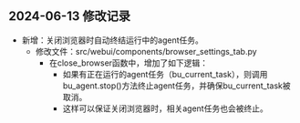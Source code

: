 ## 2024-06-13 修改记录

- 新增：关闭浏览器时自动终结运行中的agent任务。
  - 修改文件：src/webui/components/browser_settings_tab.py
    - 在close_browser函数中，增加了如下逻辑：
      - 如果有正在运行的agent任务（bu_current_task），则调用bu_agent.stop()方法终止agent任务，并确保bu_current_task被取消。
      - 这样可以保证关闭浏览器时，相关agent任务也会被终止。
